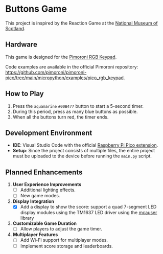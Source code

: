 # Buttons Game

This project is inspired by the Reaction Game at the [National Museum of Scotland](https://www.google.com/maps/@55.9470903,-3.1900278,2a,75y,219.26h,66.13t/data=!3m7!1e1!3m5!1s82RWNTWLpjnmGieTS4cLYA!2e0!6shttps:%2F%2Fstreetviewpixels-pa.googleapis.com%2Fv1%2Fthumbnail%3Fcb_client%3Dmaps_sv.tactile%26w%3D900%26h%3D600%26pitch%3D23.874962459582505%26panoid%3D82RWNTWLpjnmGieTS4cLYA%26yaw%3D219.25584788063242!7i13312!8i6656?entry=ttu&g_ep=EgoyMDI0MTExMy4xIKXMDSoJLDEwMjExMjMzSAFQAw%3D%3D).

## Hardware

This game is designed for the [Pimoroni RGB Keypad](https://shop.pimoroni.com/products/pico-rgb-keypad-base?variant=32369517166675).

Code examples are available in the official Pimoroni repository: <https://github.com/pimoroni/pimoroni-pico/tree/main/micropython/examples/pico_rgb_keypad>.

## How to Play

1. Press the `aquamarine` `#00B477` button to start a 5-second timer.  
2. During this period, press as many blue buttons as possible.  
3. When all the buttons turn red, the timer ends.

## Development Environment

- **IDE**: Visual Studio Code with the official [Raspberry Pi Pico extension](https://marketplace.visualstudio.com/items?itemName=raspberry-pi.raspberry-pi-pico).  
- **Setup**: Since the project consists of multiple files, the entire project must be uploaded to the device before running the `main.py` script.

## Planned Enhancements

1. **User Experience Improvements**  
   - [ ] Additional lighting effects.  
   - [ ] New game modes.  

2. **Display Integration**  
   - [x] Add a display to show the score: support a quad 7-segment LED display modules using the TM1637 LED driver using the [mcauser](https://github.com/mcauser/micropython-tm1637) library

3. **Customizable Game Duration**  
   - [ ] Allow players to adjust the game timer.  

4. **Multiplayer Features**  
   - [ ] Add Wi-Fi support for multiplayer modes.  
   - [ ] Implement score storage and leaderboards.  
